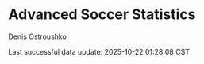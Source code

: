 # Advanced Soccer Statistics
Denis Ostroushko

<!-- gfm -->

Last successful data update: 2025-10-22 01:28:08 CST
